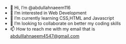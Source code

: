 - 👋 Hi, I’m @abdullahnaeem116
- 👀 I’m interested in Web Development
- 🌱 I’m currently learning CSS,HTML and Javascript
- 💞️ I’m looking to collaborate on better my coding skills 
- 📫 How to reach me with my email that is abdulllahnaeem4547@gmail.com

<!---
abdullahnaeem116/abdullahnaeem116 is a ✨ special ✨ repository because its `README.md` (this file) appears on your GitHub profile.
You can click the Preview link to take a look at your changes.
--->
